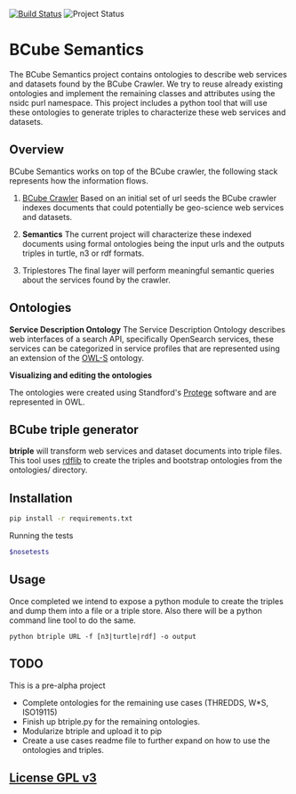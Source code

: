 [![Build Status](https://travis-ci.org/b-cube/semantics.svg)](https://travis-ci.org/b-cube/semantics) ![Project Status](http://img.shields.io/badge/status-alpha-red.svg)


**BCube Semantics**
===================

The BCube Semantics project contains ontologies to describe web services and datasets found by the BCube Crawler. We try to reuse already existing ontologies and implement the remaining classes and attributes using the nsidc purl namespace. This project includes a python tool that will use these ontologies to generate triples to characterize these web services and datasets.

Overview
-------------------

BCube Semantics works on top of the BCube crawler, the following stack represents how the information flows.

1) [BCube Crawler](https://github.com/nsidc/nutch)
Based on an initial set of url seeds the BCube crawler indexes documents that could potentially be geo-science web services and datasets.

2) **Semantics**
The current project will characterize these indexed documents using formal ontologies being the input urls and the outputs triples in turtle, n3 or rdf formats.

3) Triplestores
The final layer will perform meaningful semantic queries about the services found by the crawler.

Ontologies
-------------------

 **Service Description Ontology**
 The Service Description Ontology describes web interfaces of a search API, specifically OpenSearch services, these services can be categorized in service profiles that are represented using an extension of the [OWL-S](http://www.w3.org/Submission/OWL-S/) ontology.

**Visualizing and editing the ontologies**

The ontologies were created using Standford's [Protege](http://protege.stanford.edu/products.php#desktop-protege) software and are represented in OWL.

BCube triple generator
-------------------

**btriple** will transform web services and dataset documents into triple files. This tool uses [rdflib](https://github.com/RDFLib/rdflib/) to create the triples and bootstrap ontologies from the ontologies/ directory.

Installation
---------------

```sh
pip install -r requirements.txt
```

Running the tests

```sh
$nosetests
```

Usage
---------------

Once completed we intend to expose a python module to create the triples and dump them into a file or a triple store. Also there will be a python command line tool to do the same.

```
python btriple URL -f [n3|turtle|rdf] -o output
```

TODO
----------------
This is a pre-alpha project

* Complete ontologies for the remaining use cases (THREDDS, W*S, ISO19115)
* Finish up btriple.py for the remaining ontologies.
* Modularize btriple and upload it to pip
* Create a use cases readme file to further expand on how to use the ontologies and triples.



[License GPL v3](LICENSE)
-------------------